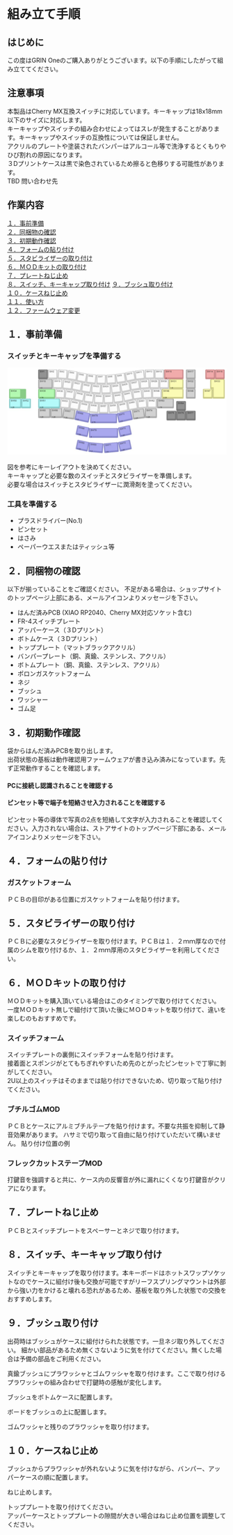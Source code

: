 # 組み立て手順

## はじめに

この度はGRIN Oneのご購入ありがとうございます。以下の手順にしたがって組み立ててください。

## 注意事項

本製品はCherry MX互換スイッチに対応しています。キーキャップは18x18mm以下のサイズに対応します。  
キーキャップやスイッチの組み合わせによってはスレが発生することがあります。キーキャップやスイッチの互換性については保証しません。  
アクリルのプレートや塗装されたバンパーはアルコール等で洗浄するとくもりやひび割れの原因になります。  
３Dプリントケースは黒で染色されているため擦ると色移りする可能性があります。  
TBD 問い合わせ先

## 作業内容

[１．事前準備](#１事前準備)  
[２．同梱物の確認](#２同梱物の確認)  
[３．初期動作確認](#３初期動作確認D)  
[４．フォームの貼り付け](#４フォームの貼り付け)  
[５．スタビライザーの取り付け](#５スタビライザーの取り付け)  
[６．ＭＯＤキットの取り付け](#６ＭＯＤキットの取り付け)  
[７．プレートねじ止め](#７プレートねじ止め)  
[８．スイッチ、キーキャップ取り付け](#８スイッチ、キーキャップ取り付け)
[９．ブッシュ取り付け](#９ブッシュ取り付け)  
[１０．ケースねじ止め](#１０ケースねじ止め)  
[１１．使い方](#１１使い方)  
[１２．ファームウェア変更](#１２ファームウェア変更)  

## １．事前準備

### スイッチとキーキャップを準備する

![レイアウト](https://github.com/policium/grin_one/blob/main/assets/img/grin-one-layout.jpg?raw=true)

図を参考にキーレイアウトを決めてください。  
キーキャップと必要な数のスイッチとスタビライザーを準備します。  
必要な場合はスイッチとスタビライザーに潤滑剤を塗ってください。  

### 工具を準備する

* プラスドライバー(No.1)
* ピンセット
* はさみ
* ペーパーウエスまたはティッシュ等

## ２．同梱物の確認

以下が揃っていることをご確認ください。 不足がある場合は、ショップサイトのトップページ上部にある、メールアイコンよりメッセージを下さい。

* はんだ済みPCB (XIAO RP2040、Cherry MX対応ソケット含む)
* FR-4スイッチプレート
* アッパーケース（３Dプリント）
* ボトムケース（３Dプリント）
* トッププレート（マットブラックアクリル）
* バンパープレート（銅、真鍮、ステンレス、アクリル）
* ボトムプレート（銅、真鍮、ステンレス、アクリル）
* ポロンガスケットフォーム
* ネジ
* ブッシュ
* ワッシャー
* ゴム足

## ３．初期動作確認

袋からはんだ済みPCBを取り出します。  
出荷状態の基板は動作確認用ファームウェアが書き込み済みになっています。先ず正常動作することを確認します。  

#### PCに接続し認識されることを確認する
#### ピンセット等で端子を短絡させ入力されることを確認する
ピンセット等の導体で写真の2点を短絡して文字が入力されることを確認してください。入力されない場合は、ストアサイトのトップページ下部にある、メールアイコンよりメッセージを下さい。  

## ４．フォームの貼り付け

### ガスケットフォーム
ＰＣＢの目印がある位置にガスケットフォームを貼り付けます。

## ５．スタビライザーの取り付け

ＰＣＢに必要なスタビライザーを取り付けます。ＰＣＢは１．２ｍｍ厚なので付属のシムを取り付けるか、１．２ｍｍ厚用のスタビライザーを利用してください。

## ６．ＭＯＤキットの取り付け

ＭＯＤキットを購入頂いている場合はこのタイミングで取り付けてください。
一度ＭＯＤキット無しで組付けて頂いた後にＭＯＤキットを取り付けて、違いを楽しむのもおすすめです。

### スイッチフォーム
スイッチプレートの裏側にスイッチフォームを貼り付けます。  
接着面とスポンジがとてもちぎれやすいため先のとがったピンセットで丁寧に剝がしてください。  
2U以上のスイッチはそのままでは貼り付けできないため、切り取って貼り付けてください。

### ブチルゴムMOD
ＰＣＢとケースにアルミブチルテープを貼り付けます。不要な共振を抑制して静音効果があります。
ハサミで切り取って自由に貼り付けていただいて構いません。
貼り付け位置の例

### フレックカットステープMOD
打鍵音を強調すると共に、ケース内の反響音が外に漏れにくくなり打鍵音がクリアになります。

## ７．プレートねじ止め

ＰＣＢとスイッチプレートをスペーサーとネジで取り付けます。

## ８．スイッチ、キーキャップ取り付け

スイッチとキーキャップを取り付けます。本キーボードはホットスワップソケットなのでケースに組付け後も交換が可能ですがリーフスプリングマウントは外部から強い力をかけると壊れる恐れがあるため、基板を取り外した状態での交換をおすすめします。

## ９．ブッシュ取り付け

出荷時はブッシュがケースに組付けられた状態です。一旦ネジ取り外してください。
細かい部品があるため無くさないように気を付けてください。無くした場合は予備の部品をご利用ください。

真鍮ブッシュにプラワッシャとゴムワッシャを取り付けます。ここで取り付けるプラワッシャの組み合わせで打鍵時の感触が変化します。

ブッシュをボトムケースに配置します。

ボードをブッシュの上に配置します。

ゴムワッシャと残りのプラワッシャを取り付けます。

## １０．ケースねじ止め

ブッシュからプラワッシャが外れないように気を付けながら、バンパー、アッパーケースの順に配置します。

ねじ止めします。

トッププレートを取り付けてください。  
アッパーケースとトッププレートの隙間が大きい場合はねじ止め位置を調整してください。
